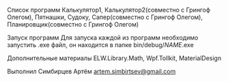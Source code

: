 Список программ
Калькулятор1, Калькулятор2(совместно с Грингоф Олегом), Пятнашки, Судоку, Сапер(совместно с Грингоф Олегом), Планировщик(совместно с Грингоф Олегом)

Запуск программ
Для запуска каждой из программ необходимо запустить .exe файл, он находится в папке bin/debug/$NAME$.exe

Дополнительные материалы
ELW.Library.Math, Wpf.Tollkit, MaterialDesign

Выполнил
Симбирцев Артём artem.simbirtsev@gmail.com
